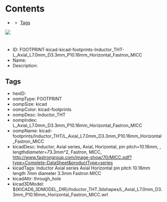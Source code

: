 



Contents
========

* [](#)
	* [Tags](#tags)
  
![][im]
# 

- ID: FOOTPRINT-kicad-kicad-footprints-Inductor_THT-L_Axial_L7.0mm_D3.3mm_P10.16mm_Horizontal_Fastron_MICC
- Name: 
- Description: 

## Tags

- hexID: 
- oompType: FOOTPRINT
- oompSize: kicad
- oompColor: kicad-footprints
- oompDesc: Inductor_THT
- oompIndex: L_Axial_L7.0mm_D3.3mm_P10.16mm_Horizontal_Fastron_MICC
- oompName: kicad-footprints/Inductor_THT/L_Axial_L7.0mm_D3.3mm_P10.16mm_Horizontal_Fastron_MICC
- kicadDesc: Inductor, Axial series, Axial, Horizontal, pin pitch=10.16mm, , length*diameter=7*3.3mm^2, Fastron, MICC, http://www.fastrongroup.com/image-show/70/MICC.pdf?type=Complete-DataSheet&productType=series
- kicadTags: Inductor Axial series Axial Horizontal pin pitch 10.16mm  length 7mm diameter 3.3mm Fastron MICC
- kicadAttr: through_hole
- kicad3DModel: ${KICAD6_3DMODEL_DIR}/Inductor_THT.3dshapes/L_Axial_L7.0mm_D3.3mm_P10.16mm_Horizontal_Fastron_MICC.wrl



[im]: image.png
